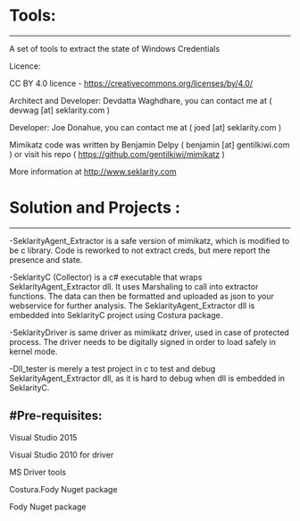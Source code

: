 # Tools:
--------

A set of tools to extract the state of Windows Credentials

Licence:

CC BY 4.0 licence - https://creativecommons.org/licenses/by/4.0/

Architect and Developer: Devdatta Waghdhare, you can contact me at ( devwag [at] seklarity.com )

Developer: Joe Donahue, you can contact me at ( joed [at] seklarity.com )

Mimikatz code was written by Benjamin Delpy ( benjamin [at] gentilkiwi.com ) or visit his repo ( https://github.com/gentilkiwi/mimikatz )

More information at http://www.seklarity.com

# Solution and Projects :
-------------------------

-SeklarityAgent_Extractor is a safe version of mimikatz, which is modified to be c library. Code is reworked to not extract creds, but mere report the presence and state. 

-SeklarityC (Collector) is a c# executable that wraps SeklarityAgent_Extractor dll. It uses Marshaling to call into extractor functions. 
 The data can then be formatted and uploaded as json to your webservice for further analysis. 
 The SeklarityAgent_Extractor dll is embedded into SeklarityC project using Costura package.

-SeklarityDriver is same driver as mimikatz driver, used in case of protected process. The driver needs to be digitally signed in order to load safely in kernel mode.

-Dll_tester is merely a test project in c to test and debug SeklarityAgent_Extractor dll, as it is hard to debug when dll is embedded in SeklarityC.


#Pre-requisites:
-----------------

Visual Studio 2015

Visual Studio 2010 for driver 

MS Driver tools

Costura.Fody Nuget package

Fody Nuget package





